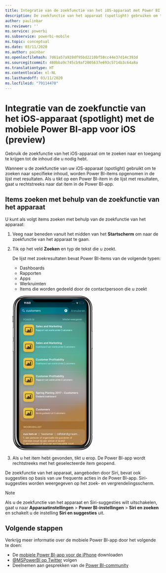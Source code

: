 ```yaml
---
title: Integratie van de zoekfunctie van het iOS-apparaat met Power BI
description: De zoekfunctie van het apparaat (spotlight) gebruiken om te zoeken naar en toegang te krijgen tot de inhoud die u nodig hebt
author: paulinbar
ms.reviewer: ''
ms.service: powerbi
ms.subservice: powerbi-mobile
ms.topic: conceptual
ms.date: 03/11/2020
ms.author: painbar
ms.openlocfilehash: 7d61a57a928df95bd2210bf58cc44e37d14c393d
ms.sourcegitcommit: 480bba9c745cb9af2005637e693c5714b3c64a8a
ms.translationtype: HT
ms.contentlocale: nl-NL
ms.lasthandoff: 03/11/2020
ms.locfileid: "79114470"
---
```

# <a name="ios-device-search-spotlight-integration-with-power-bi-mobile-ios-app-preview"></a>Integratie van de zoekfunctie van het iOS-apparaat (spotlight) met de mobiele Power BI-app voor iOS (preview)
Gebruik de zoekfunctie van het iOS-apparaat om te zoeken naar en toegang te krijgen tot de inhoud die u nodig hebt.

Wanneer u de zoekfunctie van uw iOS-apparaat (spotlight) gebruikt om te zoeken naar specifieke inhoud, worden Power BI-items opgenomen in de lijst met resultaten. Als u tikt op een Power BI-item in de lijst met resultaten, gaat u rechtstreeks naar dat item in de Power BI-app.

## <a name="find-items-using-device-search"></a>Items zoeken met behulp van de zoekfunctie van het apparaat

U kunt als volgt items zoeken met behulp van de zoekfunctie van het apparaat:

1. Veeg naar beneden vanuit het midden van het **Startscherm** om naar de zoekfunctie van het apparaat te gaan.

2. Tik op het veld **Zoeken** en typ de tekst die u zoekt.
 
   De lijst met zoekresultaten bevat Power BI-items van de volgende typen:

    * Dashboards
    * Rapporten
    * Apps
    * Werkruimten
    * Items die worden gedeeld door de contactpersoon die u zoekt

    ![Schermopname van Power BI-zoekresultaten op een iOS-apparaat](./media/mobile-apps-ios-siri-search/power-bi-spotlight-search.png)

 3. Als u het item hebt gevonden, tikt u erop. De Power BI-app wordt rechtstreeks met het geselecteerde item geopend. 

De zoekfunctie van het apparaat, aangeboden door Siri, bevat ook suggesties op basis van uw frequente acties in de Power BI-app. Siri-suggesties worden weergegeven op het zoek- en vergrendelingsscherm.

>[!NOTE]
>
>Als u de zoekfunctie van het apparaat en Siri-suggesties wilt uitschakelen, gaat u naar **Apparaatinstellingen** > **Power BI-instellingen** > **Siri en zoeken** en schakelt u de instelling **Siri en suggesties** uit.
>

## <a name="next-steps"></a>Volgende stappen
Verkrijg meer informatie over de mobiele Power BI-app door het volgende te doen: 

* De [mobiele Power BI-app voor de iPhone](https://go.microsoft.com/fwlink/?LinkId=522062) downloaden
* [@MSPowerBI op Twitter](https://twitter.com/MSPowerBI) volgen
* Deelnemen aan gesprekken van de [Power BI-community](https://community.powerbi.com/)

